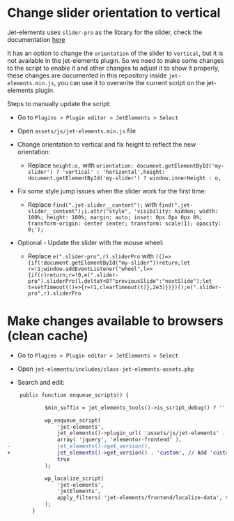 # Change slider orientation to vertical

Jet-elements uses `slider-pro` as the library for the slider, check the documentation [here](https://github.com/bqworks/slider-pro)

It has an option to change the `orientation` of the slider to `vertical`, but it is not available in the jet-elements plugin. So we need to make some changes to the script to enable it and other changes to adjust it to show it properly, these changes are documented in this repository inside `jet-elements.min.js`, you can use it to overwrite the current script on the jet-elements plugin.

Steps to manually update the script:

- Go to `Plugins > Plugin editor > JetElements > Select`

- Open `assets/js/jet-elements.min.js` file

- Change orientation to vertical and fix height to reflect the new orientation:
  - Replace `height:o,` with `orientation: document.getElementById('my-slider') ? 'vertical' : 'horizontal',height: document.getElementById('my-slider') ? window.innerHeight : o,`

- Fix some style jump issues when the slider work for the first time:
  - Replace `find(".jet-slider__content");` with `find(".jet-slider__content");i.attr("style", 'visibility: hidden; width: 100%; height: 100%; margin: auto; inset: 0px 0px 0px 0%; transform-origin: center center; transform: scale(1); opacity: 0;');`

- Optional - Update the slider with the mouse wheel:
  - Replace `e(".slider-pro",r).sliderPro` with `(()=>{if(!document.getElementById("my-slider"))return;let r=!1;window.addEventListener("wheel",l=>{if(r)return;r=!0,e(".slider-pro").sliderPro(l.deltaY<0?"previousSlide":"nextSlide");let t=setTimeout(()=>{r=!1,clearTimeout(t)},2e3)})})();e(".slider-pro",r).sliderPro`

# Make changes available to browsers (clean cache)

- Go to `Plugins > Plugin editor > JetElements > Select`

- Open `jet-elements/includes/class-jet-elements-assets.php`

- Search and edit:

```diff
    public function enqueue_scripts() {

			$min_suffix = jet_elements_tools()->is_script_debug() ? '' : '.min';

			wp_enqueue_script(
				'jet-elements',
				jet_elements()->plugin_url( 'assets/js/jet-elements' . $min_suffix . '.js' ),
				array( 'jquery', 'elementor-frontend' ),
-				jet_elements()->get_version(),
+				jet_elements()->get_version() . 'custom', // Add 'custom' to force browsers to update the script
				true
			);

			wp_localize_script(
				'jet-elements',
				'jetElements',
				apply_filters( 'jet-elements/frontend/localize-data', $this->localize_data )
			);
		}
```
